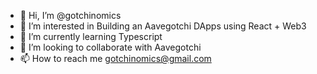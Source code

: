 - 👋 Hi, I’m @gotchinomics
- 👀 I’m interested in Building an Aavegotchi DApps using React + Web3 
- 🌱 I’m currently learning Typescript
- 💞️ I’m looking to collaborate with Aavegotchi
- 📫 How to reach me gotchinomics@gmail.com

<!---
gotchinomics/gotchinomics is a ✨ special ✨ repository because its `README.md` (this file) appears on your GitHub profile.
You can click the Preview link to take a look at your changes.
--->
